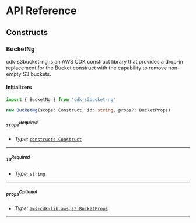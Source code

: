 # API Reference <a name="API Reference"></a>

## Constructs <a name="Constructs"></a>

### BucketNg <a name="cdk-s3bucket-ng.BucketNg"></a>

cdk-s3bucket-ng is an AWS CDK construct library that provides a drop-in replacement for the Bucket construct with the capability to remove non-empty S3 buckets.

#### Initializers <a name="cdk-s3bucket-ng.BucketNg.Initializer"></a>

```typescript
import { BucketNg } from 'cdk-s3bucket-ng'

new BucketNg(scope: Construct, id: string, props?: BucketProps)
```

##### `scope`<sup>Required</sup> <a name="cdk-s3bucket-ng.BucketNg.parameter.scope"></a>

- *Type:* [`constructs.Construct`](#constructs.Construct)

---

##### `id`<sup>Required</sup> <a name="cdk-s3bucket-ng.BucketNg.parameter.id"></a>

- *Type:* `string`

---

##### `props`<sup>Optional</sup> <a name="cdk-s3bucket-ng.BucketNg.parameter.props"></a>

- *Type:* [`aws-cdk-lib.aws_s3.BucketProps`](#aws-cdk-lib.aws_s3.BucketProps)

---








